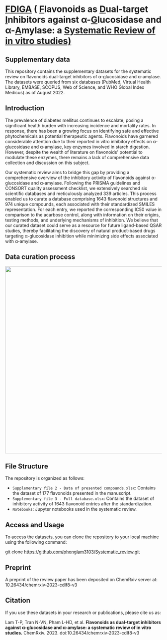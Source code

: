 #  <ins>FDIGA</ins> ( <ins>F</ins>lavonoids as  <ins>D</ins>ual-target <ins>I</ins>nhibitors against α-<ins>G</ins>lucosidase and α-<ins>A</ins>mylase: a <ins>Systematic Review of in vitro studies)

## Supplementary data 
This repository contains the supplementary datasets for the systematic review on flavonoids dual-target inhibitors of α-glucosidase and α-amylase. The datasets were queried from six databases (PubMed, Virtual Health Library, EMBASE, SCOPUS, Web of Science, and WHO Global Index Medicus) as of August 2022.

## Introduction
The prevalence of diabetes mellitus continues to escalate, posing a significant health burden with increasing incidence and mortality rates. In response, there has been a growing focus on identifying safe and effective phytochemicals as potential therapeutic agents. Flavonoids have garnered considerable attention due to their reported in vitro inhibitory effects on α-glucosidase and α-amylase, key enzymes involved in starch digestion. However, despite the wealth of literature on flavonoids' potential to modulate these enzymes, there remains a lack of comprehensive data collection and discussion on this subject.

Our systematic review aims to bridge this gap by providing a comprehensive overview of the inhibitory activity of flavonoids against α-glucosidase and α-amylase. Following the PRISMA guidelines and CONSORT quality assessment checklist, we extensively searched six scientific databases and meticulously analyzed 339 articles. This process enabled us to curate a database comprising 1643 flavonoid structures and 974 unique compounds, each associated with their standardized SMILES representation. For each entry, we reported the corresponding IC50 value in comparison to the acarbose control, along with information on their origins, testing methods, and underlying mechanisms of inhibition. We believe that our curated dataset could serve as a resource for future ligand-based QSAR studies, thereby facilitating the discovery of natural product-based drugs targeting α-glucosidase inhibition while minimizing side effects associated with α-amylase. 


## Data curation process
<center><img src="https://github.com/phonglam3103/Systematic_review/assets/95520011/e5d12ab9-2cf0-49dd-a11c-52240e5677a9" width="600"></center>

## File Structure

The repository is organized as follows:

- `Supplementary file 2 - Data of presented compounds.xlsx`: Contains the dataset of 177 flavonoids presented in the manuscript.
- `Supplementary file 3 - Full database.xlsx`: Contains the dataset of inhibitory activity of 1643 flavonoid entries after the standardization.
- `Notebooks`: Jupyter notebooks used in the systematic review.

## Access and Usage

To access the datasets, you can clone the repository to your local machine using the following command:

git clone https://github.com/phonglam3103/Systematic_review.git

## Preprint

A preprint of the review paper has been deposited on ChemRxiv server at: 10.26434/chemrxiv-2023-cdlf8-v3

## Citation

If you use these datasets in your research or publications, please cite us as:

Lam T-P, Tran N-VN, Pham L-HD, et al. **Flavonoids as dual-target inhibitors against α-glucosidase and α-amylase: a systematic review of in vitro studies.** ChemRxiv. 2023. doi:10.26434/chemrxiv-2023-cdlf8-v3
